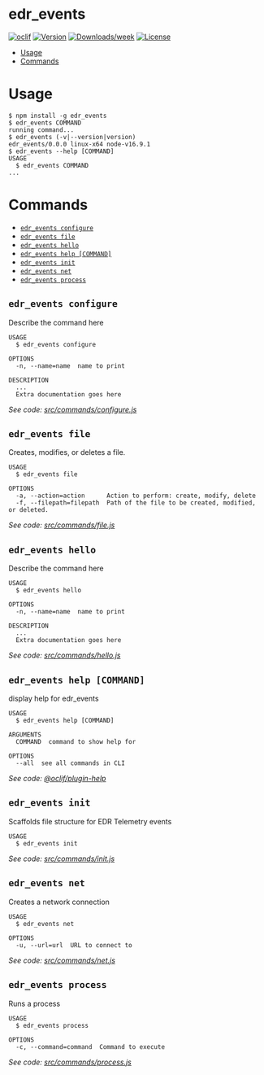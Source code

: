 edr_events
==========



[![oclif](https://img.shields.io/badge/cli-oclif-brightgreen.svg)](https://oclif.io)
[![Version](https://img.shields.io/npm/v/edr_events.svg)](https://npmjs.org/package/edr_events)
[![Downloads/week](https://img.shields.io/npm/dw/edr_events.svg)](https://npmjs.org/package/edr_events)
[![License](https://img.shields.io/npm/l/edr_events.svg)](https://github.com/cjaquino/edr_events/blob/master/package.json)

<!-- toc -->
* [Usage](#usage)
* [Commands](#commands)
<!-- tocstop -->
# Usage
<!-- usage -->
```sh-session
$ npm install -g edr_events
$ edr_events COMMAND
running command...
$ edr_events (-v|--version|version)
edr_events/0.0.0 linux-x64 node-v16.9.1
$ edr_events --help [COMMAND]
USAGE
  $ edr_events COMMAND
...
```
<!-- usagestop -->
# Commands
<!-- commands -->
* [`edr_events configure`](#edr_events-configure)
* [`edr_events file`](#edr_events-file)
* [`edr_events hello`](#edr_events-hello)
* [`edr_events help [COMMAND]`](#edr_events-help-command)
* [`edr_events init`](#edr_events-init)
* [`edr_events net`](#edr_events-net)
* [`edr_events process`](#edr_events-process)

## `edr_events configure`

Describe the command here

```
USAGE
  $ edr_events configure

OPTIONS
  -n, --name=name  name to print

DESCRIPTION
  ...
  Extra documentation goes here
```

_See code: [src/commands/configure.js](https://github.com/cjaquino/edr_events/blob/v0.0.0/src/commands/configure.js)_

## `edr_events file`

Creates, modifies, or deletes a file.

```
USAGE
  $ edr_events file

OPTIONS
  -a, --action=action      Action to perform: create, modify, delete
  -f, --filepath=filepath  Path of the file to be created, modified, or deleted.
```

_See code: [src/commands/file.js](https://github.com/cjaquino/edr_events/blob/v0.0.0/src/commands/file.js)_

## `edr_events hello`

Describe the command here

```
USAGE
  $ edr_events hello

OPTIONS
  -n, --name=name  name to print

DESCRIPTION
  ...
  Extra documentation goes here
```

_See code: [src/commands/hello.js](https://github.com/cjaquino/edr_events/blob/v0.0.0/src/commands/hello.js)_

## `edr_events help [COMMAND]`

display help for edr_events

```
USAGE
  $ edr_events help [COMMAND]

ARGUMENTS
  COMMAND  command to show help for

OPTIONS
  --all  see all commands in CLI
```

_See code: [@oclif/plugin-help](https://github.com/oclif/plugin-help/blob/v3.2.3/src/commands/help.ts)_

## `edr_events init`

Scaffolds file structure for EDR Telemetry events

```
USAGE
  $ edr_events init
```

_See code: [src/commands/init.js](https://github.com/cjaquino/edr_events/blob/v0.0.0/src/commands/init.js)_

## `edr_events net`

Creates a network connection

```
USAGE
  $ edr_events net

OPTIONS
  -u, --url=url  URL to connect to
```

_See code: [src/commands/net.js](https://github.com/cjaquino/edr_events/blob/v0.0.0/src/commands/net.js)_

## `edr_events process`

Runs a process

```
USAGE
  $ edr_events process

OPTIONS
  -c, --command=command  Command to execute
```

_See code: [src/commands/process.js](https://github.com/cjaquino/edr_events/blob/v0.0.0/src/commands/process.js)_
<!-- commandsstop -->
